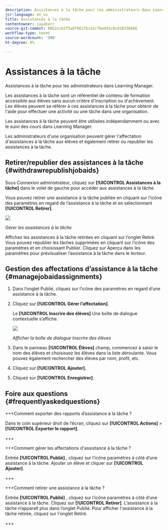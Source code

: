 ```yaml
---
description: Assistances à la tâche pour les administrateurs dans Learning Manager.
jcr-language: en_us
title: Assistances à la tâche
contentowner: jayakarr
source-git-commit: 0052ccb2f5a8f9617bca2c7bad91c0cd18338b66
workflow-type: tm+mt
source-wordcount: '309'
ht-degree: 0%

---
```




# Assistances à la tâche

Assistances à la tâche pour les administrateurs dans Learning Manager.

Les assistances à la tâche sont un référentiel de contenu de formation accessible aux élèves sans aucun critère d&#39;inscription ou d&#39;achèvement. Les élèves peuvent se référer à ces assistances à la tâche pour obtenir de l&#39;aide pour effectuer une activité ou une tâche dans une organisation.

Les assistances à la tâche peuvent être utilisées indépendamment ou avec le suivi des cours dans Learning Manager.

Les administrateurs d&#39;une organisation peuvent gérer l&#39;affectation d&#39;assistances à la tâche aux élèves et également retirer ou republier les assistances à la tâche.

## Retirer/republier des assistances à la tâche {#withdrawrepublishjobaids}

Sous Connexion administrateur, cliquez sur **[!UICONTROL Assistances à la tâche]** dans le volet de gauche pour accéder aux assistances à la tâche.

Vous pouvez retirer une assistance à la tâche publiée en cliquant sur l’icône des paramètres en regard de l’assistance à la tâche et en sélectionnant **[!UICONTROL Retirer]**.

![](assets/withdraw-job-aids-admin.png)

*Gérer les assistances à la tâche*

Affichez les assistances à la tâche retirées en cliquant sur l’onglet Retiré. Vous pouvez republier les tâches supprimées en cliquant sur l’icône des paramètres et en choisissant Publier. Cliquez sur Aperçu dans les paramètres pour prévisualiser l’assistance à la tâche dans le lecteur.

## Gestion des affectations d’assistance à la tâche {#managejobaidassignments}

1. Dans l’onglet Publié, cliquez sur l’icône des paramètres en regard d’une assistance à la tâche.


1. Cliquez sur **[!UICONTROL Gérer l’affectation]**.

   Le **[!UICONTROL Inscrire des élèves]** Une boîte de dialogue contextuelle s’affiche.

   ![](assets/enroll-learners-job-aids.png)

   *Afficher la boîte de dialogue Inscrire des élèves*

1. Dans le panneau **[!UICONTROL Élèves]** champ, commencez à saisir le nom des élèves et choisissez les élèves dans la liste déroulante. Vous pouvez également rechercher des élèves par nom, profil, etc.
1. Cliquez sur **[!UICONTROL Ajouter].**
1. Cliquez sur **[!UICONTROL Enregistrer]**.

## Foire aux questions {#frequentlyaskedquestions}

+++Comment exporter des rapports d’assistance à la tâche ?

Dans le coin supérieur droit de l’écran, cliquez sur **[!UICONTROL Actions]** > **[!UICONTROL Exporter le rapport]**.

+++

+++Comment gérer les affectations d&#39;assistance à la tâche ?

Entrée **[!UICONTROL Publié]** , cliquez sur l’icône paramètres à côté d’une assistance à la tâche. Ajouter un élève et cliquer sur **[!UICONTROL Ajouter]**.

+++

+++Comment retirer une assistance à la tâche ?

Entrée **[!UICONTROL Publié]** , cliquez sur l’icône paramètres à côté d’une assistance à la tâche. Cliquez sur **[!UICONTROL Retirer]**. L’assistance à la tâche n’apparaît plus dans l’onglet Publié. Pour afficher l&#39;assistance à la tâche retirée, cliquez sur l&#39;onglet Retiré.

+++
